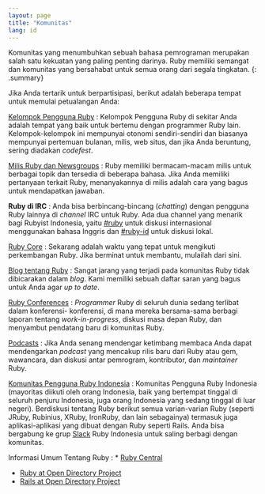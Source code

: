 ```yaml
---
layout: page
title: "Komunitas"
lang: id
---
```


Komunitas yang menumbuhkan sebuah bahasa pemrograman merupakan salah satu
kekuatan yang paling penting darinya. Ruby memiliki semangat dan komunitas
yang bersahabat untuk semua orang dari segala tingkatan.
{: .summary}

Jika Anda tertarik untuk berpartisipasi, berikut adalah beberapa tempat
untuk memulai petualangan Anda:

[Kelompok Pengguna Ruby](user-groups/)
: Kelompok Pengguna Ruby di sekitar Anda adalah tempat yang baik
  untuk bertemu dengan programmer Ruby lain. Kelompok-kelompok ini
  mempunyai otonomi sendiri-sendiri dan biasanya mempunyai pertemuan
  bulanan, milis, web situs, dan jika Anda beruntung, sering
  diadakan *codefest*.

[Milis Ruby dan Newsgroups](mailing-lists/)
: Ruby memiliki bermacam-macam milis untuk berbagai topik dan tersedia
  di beberapa bahasa. Jika Anda memiliki pertanyaan terkait Ruby,
  menanyakannya di milis adalah cara yang bagus untuk mendapatkan jawaban.

**Ruby di IRC**
: Anda bisa berbincang-bincang (*chatting*) dengan pengguna Ruby lainnya
  di *channel* IRC untuk Ruby. Ada dua channel yang menarik bagi Rubyist
  Indonesia, yaitu [#ruby](irc://irc.freenode.net/ruby) untuk
  diskusi internasional menggunakan bahasa Inggris dan
  [#ruby-id](irc://irc.freenode.net/ruby-id) untuk diskusi lokal.

[Ruby Core](ruby-core/)
: Sekarang adalah waktu yang tepat untuk mengikuti perkembangan Ruby.
  Jika berminat untuk membantu, mulailah dari sini.

[Blog tentang Ruby](weblogs/)
: Sangat jarang yang terjadi pada komunitas Ruby tidak dibicarakan dalam
  *blog*. Kami memiliki sebuah daftar saran yang bagus untuk Anda agar
  *up to date*.

[Ruby Conferences](conferences/)
: *Programmer* Ruby di seluruh dunia sedang terlibat dalam konferensi-
  konferensi, di mana mereka bersama-sama berbagi laporan tentang
  *work-in-progress*, diskusi masa depan Ruby, dan menyambut pendatang
  baru di komunitas Ruby.

[Podcasts](podcasts/)
: Jika Anda senang mendengar ketimbang membaca Anda dapat mendengarkan
  *podcast* yang mencakup rilis baru dari Ruby atau gem, wawancara, dan
  diskusi antar pemrogram, kontributor, dan *maintainer* Ruby.

[Komunitas Pengguna Ruby Indonesia][ruby-id-group]
: Komunitas Pengguna Ruby Indonesia (mayoritas diikuti oleh orang
  Indonesia, baik yang bertempat tinggal di seluruh penjuru Indonesia,
  juga orang Indonesia yang sedang tinggal di luar negeri). Berdiskusi
  tentang Ruby berikut semua varian-varian Ruby (seperti JRuby,
  Rubinius, XRuby, IronRuby, dan lain sebagainya) termasuk juga
  aplikasi-aplikasi yang dibuat dengan Ruby seperti Rails. Anda bisa
  bergabung ke grup [Slack][ruby-id-slack] Ruby Indonesia untuk saling berbagi
  dengan komunitas.

Informasi Umum Tentang Ruby
: * [Ruby Central][ruby-central]
  * [Ruby at Open Directory Project][ruby-opendir]
  * [Rails at Open Directory Project][rails-opendir]



[ruby-id-group]: http://tech.groups.yahoo.com/group/id-ruby/
[ruby-central]: http://rubycentral.org/
[ruby-opendir]: https://dmoztools.net/Computers/Programming/Languages/Ruby/
[rails-opendir]: https://dmoztools.net/Computers/Programming/Languages/Ruby/Software/Frameworks/Rails/
[ruby-id-slack]: http://ruby.id/slack/
